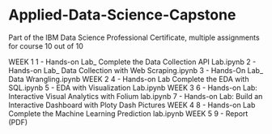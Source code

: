 # Applied-Data-Science-Capstone
Part of the IBM Data Science Professional Certificate, multiple assignments for course 10 out of 10

WEEK 1
    1 - Hands-on Lab_ Complete the Data Collection API Lab.ipynb
    2 - Hands-on Lab_ Data Collection with Web Scraping.ipynb
    3 - Hands-On Lab_ Data Wrangling.ipynb
WEEK 2
    4 - Hands-on Lab Complete the EDA with SQL.ipynb
    5 - EDA with Visualization Lab.ipynb
WEEK 3
    6 - Hands-on Lab: Interactive Visual Analytics with Folium lab.ipynb
    7 - Hands-on Lab: Build an Interactive Dashboard with Ploty Dash Pictures
WEEK 4
    8 - Hands-on Lab Complete the Machine Learning Prediction lab.ipynb
WEEK 5
    9 - Report (PDF)
